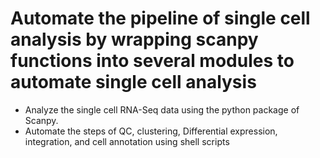 # Automate the pipeline of single cell analysis by wrapping scanpy functions into several modules to automate single cell analysis

- Analyze the single cell RNA-Seq data using the python package of Scanpy.
- Automate the steps of QC, clustering, Differential expression, integration, and cell annotation using shell scripts
